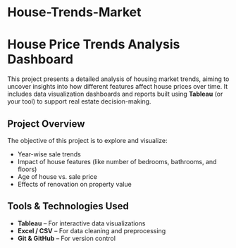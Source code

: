 # House-Trends-Market
#  House Price Trends Analysis Dashboard

This project presents a detailed analysis of housing market trends, aiming to uncover insights into how different features affect house prices over time. It includes data visualization dashboards and reports built using **Tableau** (or your tool) to support real estate decision-making.

##  Project Overview

The objective of this project is to explore and visualize:
- Year-wise sale trends
- Impact of house features (like number of bedrooms, bathrooms, and floors)
- Age of house vs. sale price
- Effects of renovation on property value

##  Tools & Technologies Used
- **Tableau** – For interactive data visualizations
- **Excel / CSV** – For data cleaning and preprocessing
- **Git & GitHub** – For version control



